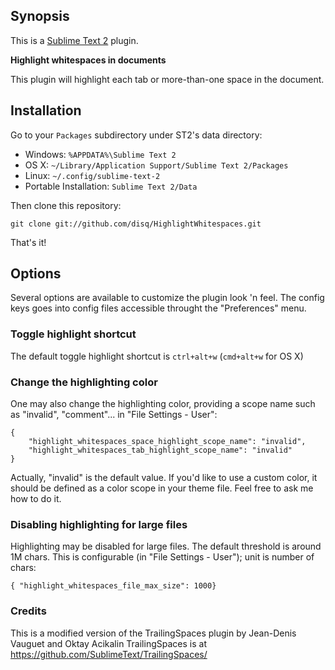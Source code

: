 ## Synopsis

This is a [Sublime Text 2](http://www.sublimetext.com/2) plugin.

**Highlight whitespaces in documents**

This plugin will highlight each tab or more-than-one space in the document.

## Installation

Go to your `Packages` subdirectory under ST2's data directory:

* Windows: `%APPDATA%\Sublime Text 2`
* OS X: `~/Library/Application Support/Sublime Text 2/Packages`
* Linux: `~/.config/sublime-text-2`
* Portable Installation: `Sublime Text 2/Data`

Then clone this repository:

```git clone git://github.com/disq/HighlightWhitespaces.git```

That's it!

## Options

Several options are available to customize the plugin look 'n feel. The
config keys goes into config files accessible throught the "Preferences"
menu.

### Toggle highlight shortcut

The default toggle highlight shortcut is ```ctrl+alt+w``` (```cmd+alt+w``` for OS X)

### Change the highlighting color

One may also change the highlighting color, providing a scope name such
as "invalid", "comment"... in "File Settings - User":

```
{
	"highlight_whitespaces_space_highlight_scope_name": "invalid",
	"highlight_whitespaces_tab_highlight_scope_name": "invalid"
}
```

Actually, "invalid" is the default value. If you'd like to use a custom color,
it should be defined as a color scope in your theme file. Feel free to ask me
how to do it.

### Disabling highlighting for large files

Highlighting may be disabled for large files. The default threshold is around
1M chars. This is configurable (in "File Settings - User"); unit is number of chars:

```
{ "highlight_whitespaces_file_max_size": 1000}
```

### Credits

This is a modified version of the TrailingSpaces plugin by Jean-Denis Vauguet and Oktay Acikalin
TrailingSpaces is at https://github.com/SublimeText/TrailingSpaces/
